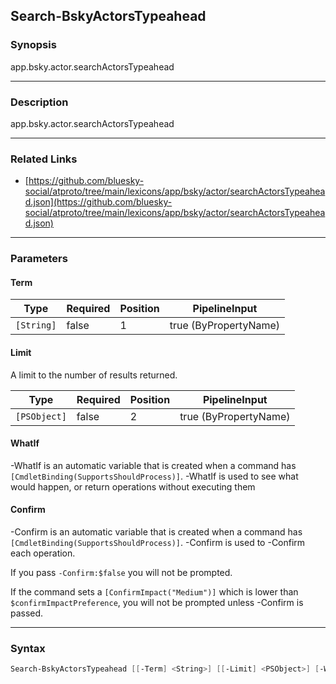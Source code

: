 Search-BskyActorsTypeahead
--------------------------




### Synopsis
app.bsky.actor.searchActorsTypeahead



---


### Description

app.bsky.actor.searchActorsTypeahead



---


### Related Links
* [https://github.com/bluesky-social/atproto/tree/main/lexicons/app/bsky/actor/searchActorsTypeahead.json](https://github.com/bluesky-social/atproto/tree/main/lexicons/app/bsky/actor/searchActorsTypeahead.json)





---


### Parameters
#### **Term**




|Type      |Required|Position|PipelineInput        |
|----------|--------|--------|---------------------|
|`[String]`|false   |1       |true (ByPropertyName)|



#### **Limit**

A limit to the number of results returned.






|Type        |Required|Position|PipelineInput        |
|------------|--------|--------|---------------------|
|`[PSObject]`|false   |2       |true (ByPropertyName)|



#### **WhatIf**
-WhatIf is an automatic variable that is created when a command has ```[CmdletBinding(SupportsShouldProcess)]```.
-WhatIf is used to see what would happen, or return operations without executing them
#### **Confirm**
-Confirm is an automatic variable that is created when a command has ```[CmdletBinding(SupportsShouldProcess)]```.
-Confirm is used to -Confirm each operation.

If you pass ```-Confirm:$false``` you will not be prompted.


If the command sets a ```[ConfirmImpact("Medium")]``` which is lower than ```$confirmImpactPreference```, you will not be prompted unless -Confirm is passed.



---


### Syntax
```PowerShell
Search-BskyActorsTypeahead [[-Term] <String>] [[-Limit] <PSObject>] [-WhatIf] [-Confirm] [<CommonParameters>]
```
